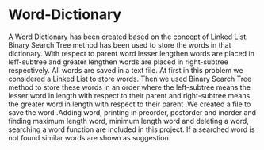 # Word-Dictionary
A Word Dictionary has been created based on the concept of Linked List. Binary Search Tree method has been used to store the words in that dictionary. With respect to parent word lesser lengthen words are placed in leff-subtree and greater lengthen words are placed in right-subtree respectively. All words are saved in a text file.
At first in this problem we considered a Linked List to store words. Then we used Binary Search Tree method to store these words in an order where the left-subtree means the lesser word in length with respect to their parent and right-subtree means the greater word in length with respect to their parent .We created a file to save the word .Adding word, printing in preorder, postorder and inorder and finding maximum length word, minimum length word and deleting a word, searching a word  function are included in this project. If a searched word is not found similar words are shown as suggestion.


